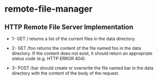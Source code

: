 # remote-file-manager

## HTTP Remote File Server Implementation

* 1- GET / returns a list of the current files in the data directory. 

* 2- GET /foo returns the content of the file named foo in the data directory. If the content
does not exist, it should return an appropriate status code (e.g. HTTP ERROR 404).
* 3- POST /bar should create or overwrite the file named bar in the data directory with
the content of the body of the request. 



